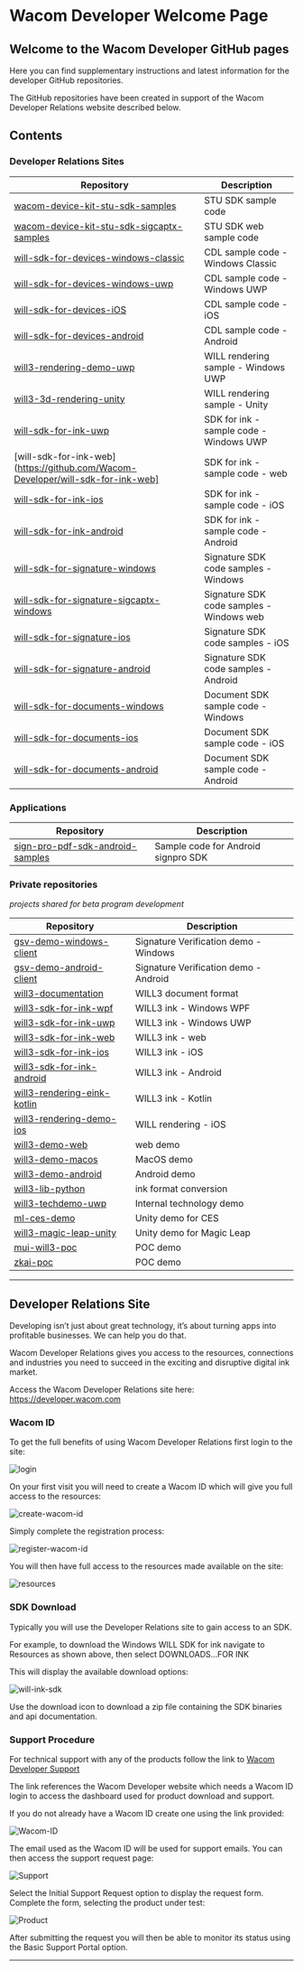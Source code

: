 # Wacom Developer Welcome Page

## Welcome to the Wacom Developer GitHub pages
 
Here you can find supplementary instructions and latest information for the developer GitHub repositories.

The GitHub repositories have been created in support of the Wacom Developer Relations website described below.

## Contents

### Developer Relations Sites

| Repository  | Description |
| ----------  | ----------- |
| [wacom-device-kit-stu-sdk-samples](https://github.com/Wacom-Developer/wacom-device-kit-stu-sdk-samples)                    | STU SDK sample code |
| [wacom-device-kit-stu-sdk-sigcaptx-samples](https://github.com/Wacom-Developer/wacom-device-kit-stu-sdk-sigcaptx-samples)  | STU SDK web sample code |
| [will-sdk-for-devices-windows-classic](https://github.com/Wacom-Developer/will-sdk-for-devices-windows-classic)            | CDL sample code - Windows Classic |
| [will-sdk-for-devices-windows-uwp](https://github.com/Wacom-Developer/will-sdk-for-devices-windows-uwp)                    | CDL sample code - Windows UWP |
| [will-sdk-for-devices-iOS](https://github.com/Wacom-Developer/will-sdk-for-devices-iOS)                                    | CDL sample code - iOS |
| [will-sdk-for-devices-android](https://github.com/Wacom-Developer/will-sdk-for-devices-android)                            | CDL sample code - Android |
| [will3-rendering-demo-uwp](https://github.com/Wacom-Developer/will3-rendering-demo-uwp)                                    | WILL rendering sample - Windows UWP |
| [will3-3d-rendering-unity](https://github.com/Wacom-Developer/will3-3d-rendering-unity)                                    | WILL rendering sample - Unity |
| [will-sdk-for-ink-uwp](https://github.com/Wacom-Developer/will-sdk-for-ink-uwp)                                            | SDK for ink - sample code - Windows UWP |
| [will-sdk-for-ink-web](https://github.com/Wacom-Developer/will-sdk-for-ink-web]                                            | SDK for ink - sample code - web |
| [will-sdk-for-ink-ios](https://github.com/Wacom-Developer/will-sdk-for-ink-ios)                                            | SDK for ink - sample code - iOS |
| [will-sdk-for-ink-android](https://github.com/Wacom-Developer/will-sdk-for-ink-android)                                    | SDK for ink - sample code - Android |
| [will-sdk-for-signature-windows](https://github.com/Wacom-Developer/will-sdk-for-signature-windows)                        | Signature SDK code samples - Windows |
| [will-sdk-for-signature-sigcaptx-windows](https://github.com/Wacom-Developer/will-sdk-for-signature-sigcaptx-windows)      | Signature SDK code samples - Windows web |
| [will-sdk-for-signature-ios](https://github.com/Wacom-Developer/will-sdk-for-signature-ios)                                | Signature SDK code samples - iOS |
| [will-sdk-for-signature-android](https://github.com/Wacom-Developer/will-sdk-for-signature-android)                        | Signature SDK code samples - Android |
| [will-sdk-for-documents-windows](https://github.com/Wacom-Developer/will-sdk-for-documents-windows)                        | Document SDK sample code - Windows |
| [will-sdk-for-documents-ios](https://github.com/Wacom-Developer/will-sdk-for-documents-ios)                                | Document SDK sample code - iOS |
| [will-sdk-for-documents-android](https://github.com/Wacom-Developer/will-sdk-for-documents-android)                        | Document SDK sample code - Android |

### Applications
| Repository  | Description |
| ----------  | ----------- |
| [sign-pro-pdf-sdk-android-samples](https://github.com/Wacom-Developer/sign-pro-pdf-sdk-android-samples)                    | Sample code for Android signpro SDK |

### Private repositories
*projects shared for beta program development*

| Repository  | Description |
| ----------  | ----------- |
| [gsv-demo-windows-client](https://github.com/Wacom-Developer/gsv-demo-windows-client)          | Signature Verification demo - Windows |
| [gsv-demo-android-client](https://github.com/Wacom-Developer/gsv-demo-android-client)          | Signature Verification demo - Android |
| [will3-documentation](https://github.com/Wacom-Developer/will3-documentation)                  | WILL3 document format |
| [will3-sdk-for-ink-wpf](https://github.com/Wacom-Developer/will3-sdk-for-ink-wpf)              | WILL3 ink - Windows WPF |
| [will3-sdk-for-ink-uwp](https://github.com/Wacom-Developer/will3-sdk-for-ink-uwp)              | WILL3 ink - Windows UWP |
| [will3-sdk-for-ink-web](https://github.com/Wacom-Developer/will3-sdk-for-ink-web)              | WILL3 ink - web |
| [will3-sdk-for-ink-ios](https://github.com/Wacom-Developer/will3-sdk-for-ink-ios)              | WILL3 ink - iOS |
| [will3-sdk-for-ink-android](https://github.com/Wacom-Developer/will3-sdk-for-ink-android)      | WILL3 ink - Android |
| [will3-rendering-eink-kotlin](https://github.com/Wacom-Developer/will3-rendering-eink-kotlin)  | WILL3 ink - Kotlin |
| [will3-rendering-demo-ios](https://github.com/Wacom-Developer/will3-rendering-demo-ios)        | WILL rendering - iOS |
| [will3-demo-web](https://github.com/Wacom-Developer/will3-demo-web)                            | web demo |
| [will3-demo-macos](https://github.com/Wacom-Developer/will3-demo-macos)                        | MacOS demo |
| [will3-demo-android](https://github.com/Wacom-Developer/will3-demo-android)                    | Android demo |
| [will3-lib-python](https://github.com/Wacom-Developer/will3-lib-python)                        | ink format conversion |
| [will3-techdemo-uwp](https://github.com/Wacom-Developer/will3-techdemo-uwp)                    | Internal technology demo |
| [ml-ces-demo](https://github.com/Wacom-Developer/ml-ces-demo)                                  | Unity demo for CES |
| [will3-magic-leap-unity](https://github.com/Wacom-Developer/will3-magic-leap-unity)            | Unity demo for Magic Leap |
| [mui-will3-poc](https://github.com/Wacom-Developer/mui-will3-poc)                              | POC demo |
| [zkai-poc](https://github.com/Wacom-Developer/zkai-poc)                                        | POC demo |


---


## Developer Relations Site

Developing isn’t just about great technology, it’s about turning apps into profitable businesses. We can help you do that.

Wacom Developer Relations gives you access to the resources, connections and industries you need to succeed in the exciting and disruptive digital ink market. 

Access the Wacom Developer Relations site here: https://developer.wacom.com

### Wacom ID

To get the full benefits of using Wacom Developer Relations first login to the site:

![login](media/login.jpg)

On your first visit you will need to create a Wacom ID which will give you full access to the resources:

![create-wacom-id](media/create-wacom-id.jpg)

Simply complete the registration process:

![register-wacom-id](media/register-wacom-id.jpg)

You will then have full access to the resources made available on the site:

![resources](media/resources.jpg)

### SDK Download

Typically you will use the Developer Relations site to gain access to an SDK.

For example, to download the Windows WILL SDK for ink navigate to Resources as shown above, then select DOWNLOADS...FOR INK

This will display the available download options:


![will-ink-sdk](media/will-ink-sdk.png)

Use the download icon to download a zip file containing the SDK binaries and api documentation.


### Support Procedure

For technical support with any of the products follow the link to [Wacom Developer Support](https://developer.wacom.com/en-us/developer-dashboard/support)

The link references the Wacom Developer website which needs a Wacom ID login to access the dashboard used for product download and support.


If you do not already have a Wacom ID create one using the link provided:


![Wacom-ID](media/Wacom-ID.png)

The email used as the Wacom ID will be used for support emails.
You can then access the support request page:

![Support](media/Support.png)

Select the Initial Support Request option to display the request form.
Complete the form, selecting the product under test:
 
![Product](media/Product.png)

After submitting the request you will then be able to monitor its status using the Basic Support Portal option.

---
